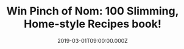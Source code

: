 ---
campaign-uuid: "c-4bbab263-66ff-4d39-b3ba-33cb032b731a"
type: "Competition"
category: "Gifts"
date: "2019-03-01T09:00:00.000Z"
end-date: "2019-03-29T23:59:00.000Z"
disable-form: false
is_promoted: false
has_entry_page: true
title: "Win Pinch of Nom: 100 Slimming, Home-style Recipes book!"
competition-description: "<p>Slimming food has never tasted so good; the must-have\
  \ first cookbook from the UK's most visited food blog. And we have a copy for you!\
  \ 100 incredible recipes in the book, 33 of which are vegetarian, healthy, full\
  \ of flavour and incredibly easy to make. Whether it’s Cumberland Pie, Mediterranean\
  \ Chicken Orzo, Mexican Chilli Beef or Chicken Balti, this food is so good you’\
  ll never guess the calorie count.</p>\n<p>Pinch of Nom is the go-to home cookbook\
  \ for mouthwatering meals that tick all the boxes. Want it? Click below for a chance\
  \ to win!</p>\n"
hero-header: "Win Pinch of Nom: 100 Slimming, Home-style Recipes book!"
terms-confirmation: "N/A"
banner-img: "https://assets.expresslyapp.com/asset-ee445e55-05c0-4ed5-bf60-4eda83c06f32.jpg"
logo-left-href: "http://club.expressly.io"
logo-left-image: "https://assets.expresslyapp.com/asset-0b0c3f90-3306-4018-a34e-0f9c741b97ab.jpg"
logo-left-title: "Expressly Club"
bg-image-hero: "https://assets.expresslyapp.com/asset-85658c79-6502-4a85-9368-3a5279a90542.jpg"
bg-image-first: "https://assets.expresslyapp.com/asset-d956d75c-ee8e-413c-9d54-250a47917172.jpg"
section1-content: "<p>Kate Allinson and Kay Featherstone owned a restaurant together\
  \ in The Wirral, where Kate was head chef. Together they created the Pinch of Nom\
  \ blog with the aim of teaching people how to cook. They began sharing healthy,\
  \ slimming recipes and today Pinch of Nom is the UK's most visited food blog with\
  \ an active and engaged online community of over 1.5 million followers.</p>\n<p>Whether\
  \ you’re looking for something veggie, fancy a takeaway, want to feed a family of\
  \ four or have limited time to spare this book is perfect for you! Enter the form\
  \ below for a chance to win and show the world your inner chef side now!</p>\n<p>Good\
  \ luck!</p>\n"
entry-title: "Win Pinch of Nom: 100 Slimming, Home-style Recipes book!"
entry-content: "<p>Enter the draw to win Pinch of Nom: 100 Slimming, Home-style Recipes\
  \ book by entering below before 23:59 on 29th of March 2019.\n\_</p>\n"
has-winner: false
prize-description: "Pinch of Nom: 100 Slimming, Home-style Recipes book."
special-conditions: "Multiple entries are allowed up to one every day.\r\nThis competition\
  \ is also available on: https://aaa.nme.com/competitions/\r\npinch-of-nom-book-giveaway"
country-restrictions:
- "GB"
---